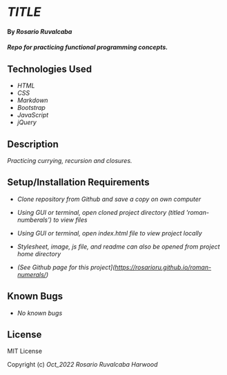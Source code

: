 # _TITLE_

#### By _**Rosario Ruvalcaba**_

#### _Repo for practicing functional programming concepts._

## Technologies Used

* _HTML_
* _CSS_
* _Markdown_
* _Bootstrap_
* _JavaScript_
* _jQuery_

## Description

_Practicing currying, recursion and closures._

## Setup/Installation Requirements

* _Clone repository from Github and save a copy on own computer_

* _Using GUI or terminal, open cloned project directory (titled 'roman-numberals') to view files_

* _Using GUI or terminal, open index.html file to view project locally_

* _Stylesheet, image, js file, and readme can also be opened from project home directory_

* _(See Github page for this project](https://rosarioru.github.io/roman-numerals/)_

## Known Bugs

* _No known bugs_

## License

MIT License

Copyright (c) _Oct_2022_ _Rosario Ruvalcaba Harwood_